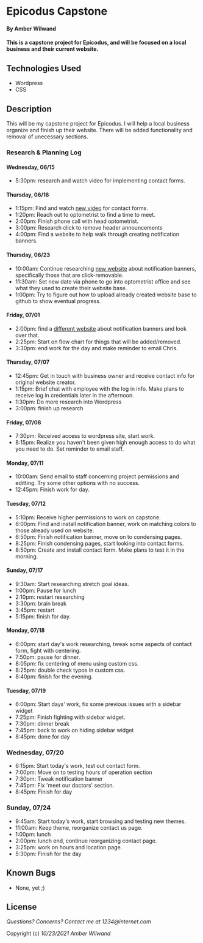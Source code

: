 # Epicodus Capstone

#### By **Amber Wilwand**

#### This is a capstone project for Epicodus, and will be focused on a local business and their current website.

## Technologies Used

- Wordpress
- CSS


## Description

This will be my capstone project for Epicodus. I will help a local business organize and finish up their website. There will be added functionality and removal of unecessary sections.

### Research & Planning Log

#### Wednesday, 06/15

- 5:30pm: research and watch video for implementing contact forms.

#### Thursday, 06/16

- 1:15pm: Find and watch [new video](https://www.youtube.com/watch?v=kZONy9DCOUY) for contact forms.
- 1:20pm: Reach out to optometrist to find a time to meet.
- 2:00pm: Finish phone call with head optometrist.
- 3:00pm: Research click to remove header announcements
- 4:00pm: Find a website to help walk through creating notification banners.

#### Thursday, 06/23
- 10:00am: Continue researching [new website](https://userguiding.com/blog/website-notification-banner/) about notification banners, specifically those that are click-removable.
- 11:30am: Set new date via phone to go into optometrist office and see what they used to create their website base.
- 1:00pm: Try to figure out how to upload already created website base to github to show eventual progress.

#### Friday, 07/01

- 2:00pm: find a [different website](https://www.convertflow.com/campaigns/website-notification-bars) about notification banners and look over that.
- 2:25pm: Start on flow chart for things that will be added/removed.
- 3:30pm: end work for the day and make reminder to email Chris.

#### Thursday, 07/07

- 12:45pm: Get in touch with business owner and receive contact info for original website creator.
- 1:15pm: Brief chat with employee with the log in info. Make plans to receive log in credentials later in the afternoon.
- 1:30pm: Do more research into Wordpress
- 3:00pm: finish up research

#### Friday, 07/08

- 7:30pm: Received access to wordpress site, start work.
- 8:15pm: Realize you haven't been given high enough access to do what you need to do. Set reminder to email staff.

#### Monday, 07/11

- 10:00am: Send email to staff concerning project permissions and editting. Try some other options with no success. 
- 12:45pm: Finish work for day.

#### Tuesday, 07/12

- 5:10pm: Receive higher permissions to work on capstone.
- 6:00pm: Find and install notification banner, work on matching colors to those already used on website.
- 6:50pm: Finish notification banner, move on to condensing pages.
- 8:25pm: Finish condensing pages, start looking into contact forms.
- 8:50pm: Create and install contact form. Make plans to test it in the morning.

#### Sunday, 07/17

- 9:30am: Start researching stretch goal ideas.
- 1:00pm: Pause for lunch
- 2:10pm: restart researching
- 3:30pm: brain break
- 3:45pm: restart
- 5:15pm: finish for day.

#### Monday, 07/18
- 6:00pm: start day's work researching, tweak some aspects of contact form, fight with centering.
- 7:50pm: pause for dinner.
- 8:05pm: fix centering of menu using custom css.
- 8:25pm: double check typos in custom css.
- 8:40pm: finish for the evening.

#### Tuesday, 07/19

- 6:00pm: Start days' work, fix some previous issues with a sidebar widget
- 7:25pm: Finish fighting with sidebar widget.
- 7:30pm: dinner break
- 7:45pm: back to work on hiding sidebar widget
- 8:45pm: done for day

### Wednesday, 07/20

- 6:15pm: Start today's work, test out contact form.
- 7:00pm: Move on to testing hours of operation section
- 7:30pm: Tweak notification banner
- 7:45pm: Fix 'meet our doctors' section.
- 8:45pm: Finish for day

### Sunday, 07/24

- 9:45am: Start today's work, start browsing and testing new themes.
- 11:00am: Keep theme, reorganize contact us page.
- 1:00pm: lunch
- 2:00pm: lunch end, continue reorganizing contact page.
- 3:25pm: work on hours and location page.
- 5:30pm: Finish for the day 
## Known Bugs

- None, yet ;)

## License

_Questions? Concerns? Contact me at 1234@internet.com_

Copyright (c) _10/23/2021_ _Amber Wilwand_
